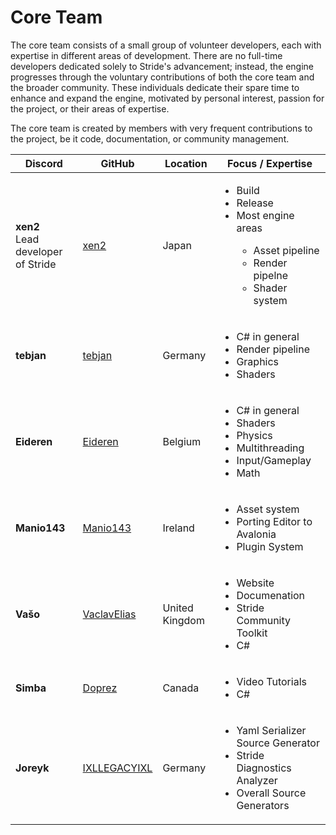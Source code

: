 # Core Team

The core team consists of a small group of volunteer developers, each with expertise in different areas of development. There are no full-time developers dedicated solely to Stride's advancement; instead, the engine progresses through the voluntary contributions of both the core team and the broader community. These individuals dedicate their spare time to enhance and expand the engine, motivated by personal interest, passion for the project, or their areas of expertise.

The core team is created by members with very frequent contributions to the project, be it code, documentation, or community management.

<table class="table table-striped table-sm">
  <thead>
    <tr>
      <th>Discord</th>
      <th>GitHub</th>
      <th>Location</th>
      <th>Focus / Expertise</th>
    </tr>
  </thead>
  <tbody>
    <tr>
      <td><strong>xen2</strong>
        <br>Lead developer of Stride
      </td>
      <td><a href="https://github.com/xen2">xen2</a></td>
      <td>Japan</td>
      <td>
          <ul>
              <li>Build</li>
              <li>Release</li>
              <li>Most engine areas</li>
              <ul>
                  <li>Asset pipeline</li>
                  <li>Render pipelne</li>
                  <li>Shader system</li>
              </ul>
          </ul>
      </td>
    </tr>
    <tr>
      <td><strong>tebjan</strong></td>
      <td><a href="https://github.com/tebjan">tebjan</a></td>
      <td>Germany</td>
      <td>
          <ul>
              <li>C# in general</li>
              <li>Render pipeline</li>
              <li>Graphics</li>
              <li>Shaders</li>
          </ul>
      </td>
    </tr>
    <tr>
      <td><strong>Eideren</strong></td>
      <td><a href="https://github.com/Eideren">Eideren</a></td>
      <td>Belgium</td>
      <td>
          <ul>
              <li>C# in general</li>
              <li>Shaders</li>
              <li>Physics</li>
              <li>Multithreading</li>
              <li>Input/Gameplay</li>
              <li>Math</li>
          </ul>
      </td>
    </tr>
    <tr>
      <td><strong>Manio143</strong></td>
      <td><a href="https://github.com/manio143">Manio143</a></td>
      <td>Ireland</td>
      <td>
          <ul>
              <li>Asset system</li>
              <li>Porting Editor to Avalonia</li>
              <li>Plugin System</li>
          </ul>
      </td>
    </tr>
    <tr>
      <td><strong>Vašo</strong></td>
      <td><a href="https://github.com/VaclavElias">VaclavElias</a></td>
      <td>United Kingdom</td>
      <td>
          <ul>
              <li>Website</li>
              <li>Documenation</li>
              <li>Stride Community Toolkit</li>
              <li>C#</li>
          </ul>
      </td>
    </tr>
    <tr>
      <td><strong>Simba</strong></td>
      <td><a href="https://github.com/Doprez">Doprez</a></td>
      <td>Canada</td>
      <td>
          <ul>
              <li>Video Tutorials</li>
              <li>C#</li>
          </ul>
      </td>
    </tr>
    <tr>
      <td><strong>Joreyk</strong></td>
      <td><a href="https://github.com/IXLLEGACYIXL">IXLLEGACYIXL</a></td>
      <td>Germany</td>
      <td>
          <ul>
              <li>Yaml Serializer Source Generator</li>
              <li>Stride Diagnostics Analyzer</li>
              <li>Overall Source Generators</li>
          </ul>
      </td>
    </tr>
  </tbody>
</table>

